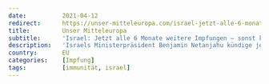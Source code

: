 ```yaml
---
date:          2021-04-12
redirect:      https://unser-mitteleuropa.com/israel-jetzt-alle-6-monate-weitere-impfungen-sonst-keinen-impfpass/
title:         Unser Mitteleuropa
subtitle:      'Israel: Jetzt alle 6 Monate weitere Impfungen – sonst keinen Impfpass'
description:   'Israels Ministerpräsident Benjamin Netanjahu kündige jetzt das an, was „Verschwörungstheoretiker“ bereits seit längerer Zeit verkündeten: Nämlich, dass das „Durchimpfen“ der Bevölkerung – Israel und Chile sind da Vorreiter – nach den Erstimpfungen dann ständig wiederholt werden wird, oder besser wiederholt werden muss.  Netanyahu wörtlich zum ‚worst scenario‘: „Die 9 Millionen Israelis müssen alle sechs Monate […]'
country:       EU
categories:    [Impfung]
tags:          [immunität, israel]
---
```

